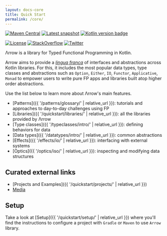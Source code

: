 ```yaml
---
layout: docs-core
title: Quick Start
permalink: /core/
---
```


[![Maven Central](https://img.shields.io/maven-central/v/io.arrow-kt/arrow-core?color=4caf50&label=latest%20release)](https://maven-badges.herokuapp.com/maven-central/io.arrow-kt/arrow-core)
[![Latest snapshot](https://img.shields.io/maven-metadata/v?color=important&label=latest%20snapshot&metadataUrl=https%3A%2F%2Foss.jfrog.org%2Fartifactory%2Foss-snapshot-local%2Fio%2Farrow-kt%2Farrow-core%2Fmaven-metadata.xml)](https://oss.jfrog.org/artifactory/oss-snapshot-local/io/arrow-kt/arrow-core/)
[![Kotlin version badge](https://img.shields.io/badge/Kotlin-1.4-blue)](https://kotlinlang.org/docs/reference/whatsnew14.html)

[![License](https://img.shields.io/badge/License-Apache%202.0-blue.svg)](https://www.apache.org/licenses/LICENSE-2.0)
[![StackOverflow](https://img.shields.io/badge/arrow--kt-grey.svg?logo=stackoverflow)](https://stackoverflow.com/questions/tagged/arrow-kt)
[![Twitter](https://img.shields.io/twitter/follow/arrow_kt?color=blue&style=flat)](https://twitter.com/arrow_kt)

Λrrow is a library for Typed Functional Programming in Kotlin.

Arrow aims to provide a [*lingua franca*](https://en.wikipedia.org/wiki/Lingua_franca) of interfaces and abstractions across Kotlin libraries.
For this, it includes the most popular data types, type classes and abstractions such as `Option`, `Either`, `IO`, `Functor`, `Applicative`, `Monad` to empower users to write pure FP apps and libraries built atop higher order abstractions.

Use the list below to learn more about Λrrow's main features.

- [Patterns]({{ '/patterns/glossary/' | relative_url }}): tutorials and approaches to day-to-day challenges using FP
- [Libraries]({{ '/quickstart/libraries/' | relative_url }}): all the libraries provided by Λrrow
- [Type classes]({{ '/typeclasses/intro/' | relative_url }}): defining behaviors for data
- [Data types]({{ '/datatypes/intro/' | relative_url }}): common abstractions
- [Effects]({{ '/effects/io/' | relative_url }}): interfacing with external systems
- [Optics]({{ '/optics/iso/' | relative_url }}): inspecting and modifying data structures

## Curated external links

- [Projects and Examples]({{ '/quickstart/projects/' | relative_url }})
- [Media](https://media.arrow-kt.io)

## Setup

Take a look at [Setup]({{ '/quickstart/setup/' | relative_url }}) where you'll find the instructions to configure a project with `Gradle` or `Maven` to use `Arrow` library.
